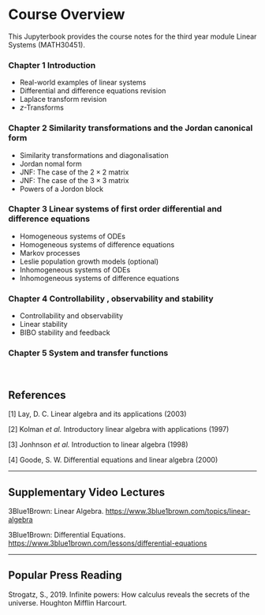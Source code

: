 <!-- #region -->
# Course Overview

This Jupyterbook provides the course notes for the third year module Linear Systems (MATH30451).

### Chapter 1 Introduction
   - Real-world examples of linear systems
   - Differential and difference equations revision 
   - Laplace transform revision
   - $z$-Transforms

### Chapter 2 Similarity transformations and the Jordan canonical form
   - Similarity transformations and diagonalisation
   - Jordan nomal form
   - JNF: The case of the $2 \times 2$ matrix
   - JNF: The case of the $3 \times 3$ matrix
   - Powers of a Jordon block

### Chapter 3 Linear systems of first order differential and difference equations
   - Homogeneous systems of ODEs
   - Homogeneous systems of difference equations   
   - Markov processes
   - Leslie population growth models (optional)  
   - Inhomogeneous systems of ODEs
   - Inhomogeneous systems of difference equations     

### Chapter 4 Controllability , observability and stability
   - Controllability and observability
   - Linear stability
   - BIBO stability and feedback

### Chapter 5 System and transfer functions

<br>

## References
[1] Lay, D. C. Linear algebra and its applications (2003)

[2] Kolman *et al.* Introductory linear algebra with applications (1997)

[3] Jonhnson *et al.* Introduction to linear algebra (1998)

[4] Goode, S. W. Differential equations and linear algebra (2000) 


------
## Supplementary Video Lectures
3Blue1Brown: Linear Algebra. https://www.3blue1brown.com/topics/linear-algebra

3Blue1Brown: Differential Equations. https://www.3blue1brown.com/lessons/differential-equations

------
## Popular Press Reading
Strogatz, S., 2019. Infinite powers: How calculus reveals the secrets of the universe. Houghton Mifflin Harcourt.

<!-- #endregion -->
